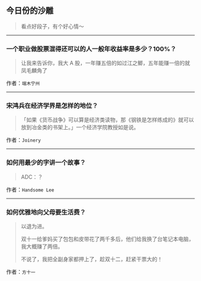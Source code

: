 ## 今日份的沙雕

> 看点好段子，有个好心情～


 
---

### 一个职业做股票混得还可以的人一般年收益率是多少？100%？

> 让我来告诉你，我大 A 股，一年赚五倍的如过江之鲫，五年能赚一倍的就凤毛麟角了


作者：`端木宁州`

---

### 宋鸿兵在经济学界是怎样的地位？

> 「如果《货币战争》可以算是经济类读物，那《钢铁是怎样练成的》就可以放到冶金类的书架上。」一个经济学院教授如是说。


作者：`Joinery`

---

### 如何用最少的字讲一个故事？

> ADC：？


作者：`Handsome Lee`

---

### 如何优雅地向父母要生活费？

> 以退为进。
> 
> 双十一给爹妈买了包包和皮带花了两千多后，他们给我换了台笔记本电脑，我大概赚了两倍。
> 
> 不说了，我把全副身家都押上了，趁双十二，赶紧干票大的！


作者：`方十一`